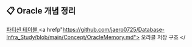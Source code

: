 ## 📋 Oracle 개념 정리 

<a href="https://github.com/jaero0725/Database-Infra_Study/blob/main/Concept/Partition.md"> 파티션 테이블 </a> 
<a hrefp"https://github.com/jaero0725/Database-Infra_Study/blob/main/Concept/OracleMemory.md"> 오라클 저장 구조 </





